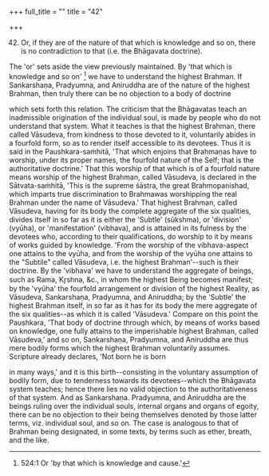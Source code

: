 +++
full_title = ""
title = "42"

+++


42. Or, if they are of the nature of that which is knowledge and so on, there is no contradiction to that (i.e. the Bhāgavata doctrine).

The 'or' sets aside the view previously maintained. By 'that which is knowledge and so on' [^fn_39] we have to understand the highest Brahman. If Sankarshaṇa, Pradyumna, and Aniruddha are of the nature of the highest Brahman, then truly there can be no objection to a body of doctrine

[^fn_39]: 524:1 Or 'by that which is knowledge and cause.'

which sets forth this relation. The criticism that the Bhāgavatas teach an inadmissible origination of the individual soul, is made by people who do not understand that system. What it teaches is that the highest Brahman, there called Vāsudeva, from kindness to those devoted to it, voluntarily abides in a fourfold form, so as to render itself accessible to its devotees. Thus it is said in the Paushkara-saṁhitā, 'That which enjoins that Brahmaṇas have to worship, under its proper names, the fourfold nature of the Self; that is the authoritative doctrine.' That this worship of that which is of a fourfold nature means worship of the highest Brahman, called Vāsudeva, is declared in the Sātvata-saṁhitā, 'This is the supreme śāstra, the great Brahmopanishad, which imparts true discrimination to Brahmawas worshipping the real Brahman under the name of Vāsudeva.' That highest Brahman, called Vāsudeva, having for its body the complete aggregate of the six qualities, divides itself in so far as it is either the 'Subtle' (sūkshma), or 'division' (vyūha), or 'manifestation' (vibhava), and is attained in its fulness by the devotees who, according to their qualifications, do worship to it by means of works guided by knowledge. 'From the worship of the vibhava-aspect one attains to the vyūha, and from the worship of the vyūha one attains to the "Subtile" called Vāsudeva, i.e. the highest Brahman'--such is their doctrine. By the 'vibhava' we have to understand the aggregate of beings, such as Rama, Kr̥shna, &c., in whom the highest Being becomes manifest; by the 'vyūha' the fourfold arrangement or division of the highest Reality, as Vāsudeva, Sankarshaṇa, Pradyumna, and Aniruddha; by the 'Subtle' the highest Brahman itself, in so far as it has for its body the mere aggregate of the six qualities--as which it is called 'Vāsudeva.' Compare on this point the Paushkara, 'That body of doctrine through which, by means of works based on knowledge, one fully attains to the imperishable highest Brahman, called Vāsudeva,' and so on, Sankarshaṇa, Pradyumna, and Aniruddha are thus mere bodily forms which the highest Brahman voluntarily assumes. Scripture already declares, 'Not born he is born

in many ways,' and it is this birth--consisting in the voluntary assumption of bodily form, due to tenderness towards its devotees--which the Bhāgavata system teaches; hence there lies no valid objection to the authoritativeness of that system. And as Sankarshaṇa. Pradyumna, and Aniruddha are the beings ruling over the individual souls, internal organs and organs of egoity, there can be no objection to their being themselves denoted by those latter terms, viz. individual soul, and so on. The case is analogous to that of Brahman being designated, in some texts, by terms such as ether, breath, and the like.

